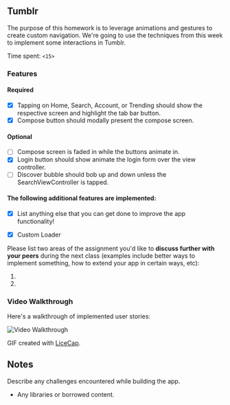 ## Tumblr

The purpose of this homework is to leverage animations and gestures to create custom navigation. We're going to use the techniques from this week to implement some interactions in Tumblr.

Time spent: `<15>`

### Features

#### Required

- [X] Tapping on Home, Search, Account, or Trending should show the respective screen and highlight the tab bar button.
- [X] Compose button should modally present the compose screen.

#### Optional

- [ ] Compose screen is faded in while the buttons animate in.
- [X] Login button should show animate the login form over the view controller.
- [ ] Discover bubble should bob up and down unless the SearchViewController is tapped.

#### The following **additional** features are implemented:

- [X] List anything else that you can get done to improve the app functionality!

- [X] Custom Loader

Please list two areas of the assignment you'd like to **discuss further with your peers** during the next class (examples include better ways to implement something, how to extend your app in certain ways, etc):

1. 
2. 

### Video Walkthrough 

Here's a walkthrough of implemented user stories:

<img src='http://i.imgur.com/link/to/your/gif/file.gif' title='Video Walkthrough' width='' alt='Video Walkthrough' />

GIF created with [LiceCap](http://www.cockos.com/licecap/).

## Notes

Describe any challenges encountered while building the app.

* Any libraries or borrowed content.